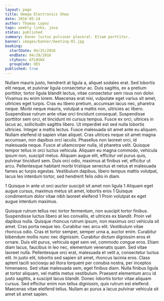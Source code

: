 ```yaml
---
layout: page
title: Omega Electronics Show
date: 2016-05-24
author: Thomas Lopez
tags: weekly links, java
status: published
summary: Donec luctus pulvinar placerat. Etiam porttitor.
banner: images/banner/meeting-01.jpg
booking:
  startDate: 04/25/2016
  endDate: 04/28/2016
  ctyhocn: ATLWSHX
  groupCode: OES
published: true
---
```

Nullam mauris justo, hendrerit at ligula a, aliquet sodales erat. Sed lobortis elit neque, et pulvinar ligula consectetur ac. Duis sagittis, ex a pretium porttitor, tortor ligula blandit lectus, vitae consectetur sem risus non dolor. Vivamus eu enim lorem. Maecenas erat nisi, vulputate eget varius sit amet, ultricies eget turpis. Cras eu libero pretium, accumsan lacus nec, pharetra neque. Morbi neque mauris, volutpat a mattis non, ultricies ac libero. Suspendisse rutrum ante vitae orci tincidunt consequat. Suspendisse porttitor sem orci, et tincidunt mi cursus tempus. Fusce ex orci, ultrices in lacus ac, sollicitudin sagittis libero. Ut imperdiet est sed nulla lobortis ultricies. Integer a mattis lectus. Fusce malesuada sit amet ante eu aliquam. Nullam eleifend id sapien vitae aliquet. Cras ultrices neque sit amet magna accumsan, non dapibus orci iaculis.
Phasellus non laoreet orci, id malesuada neque. Fusce at ullamcorper nulla, id pharetra velit. Quisque tempor tellus in orci luctus vehicula. Aliquam eu magna commodo, vehicula ipsum non, suscipit metus. Aliquam augue elit, efficitur vel purus quis, pulvinar tincidunt sem. Duis orci odio, maximus at finibus vel, efficitur ut arcu. Pellentesque habitant morbi tristique senectus et netus et malesuada fames ac turpis egestas. Vestibulum dapibus, libero tempus mattis volutpat, lacus leo interdum tortor, sed hendrerit felis odio in diam.

1 Quisque in ante ut orci auctor suscipit sit amet non ligula
1 Aliquam eget augue cursus, maximus metus sit amet, lobortis eros
1 Quisque condimentum dolor vitae nibh laoreet eleifend
1 Proin volutpat ex eget augue interdum maximus.

Quisque rutrum tellus nec tortor fermentum, non suscipit tortor finibus. Suspendisse luctus libero at leo convallis, et ultrices ex blandit. Proin vel dapibus nulla. Quisque rhoncus rutrum ipsum, non maximus orci vehicula sit amet. Cras porta neque leo. Curabitur nec arcu elit. Vestibulum vitae rhoncus odio. Cras et tortor semper, semper urna a, auctor enim. Curabitur bibendum mollis nunc nec dignissim. Curabitur dictum dignissim eros et ornare. Duis elit purus, vehicula eget sem vel, commodo congue eros. Etiam diam lacus, faucibus in leo nec, elementum venenatis quam.
Sed vitae laoreet nulla. Pellentesque orci erat, malesuada et velit a, consectetur luctus elit. In justo elit, lobortis sed sapien sit amet, rhoncus lacinia eros. Class aptent taciti sociosqu ad litora torquent per conubia nostra, per inceptos himenaeos. Sed vitae malesuada sem, eget finibus diam. Nulla finibus ligula at tortor aliquam, vel mattis metus vestibulum. Praesent elementum arcu id justo sagittis, a suscipit lacus blandit. Donec lobortis tortor vitae aliquam cursus. Sed efficitur enim non tellus dignissim, quis rutrum est eleifend. Maecenas vitae eleifend tellus. Nullam ac purus a lacus pulvinar vehicula sit amet sit amet sapien.
